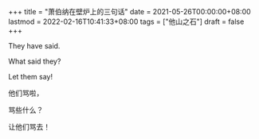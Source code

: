 +++
title = "萧伯纳在壁炉上的三句话"
date = 2021-05-26T00:00:00+08:00
lastmod = 2022-02-16T10:41:33+08:00
tags = ["他山之石"]
draft = false
+++

They have said.

What said they?

Let them say!

他们骂啦，

骂些什么？

让他们骂去！